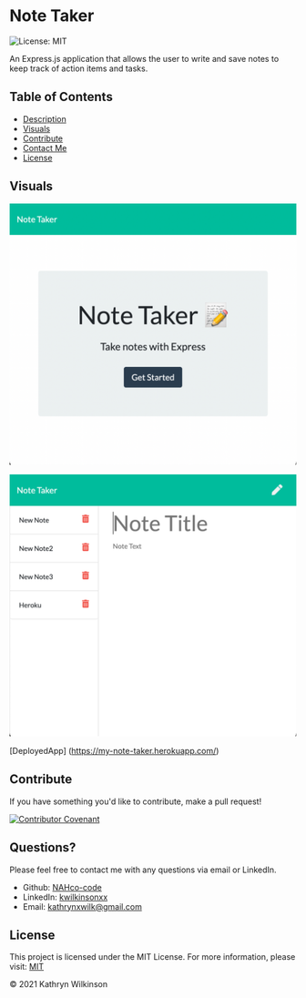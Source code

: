 # Note Taker

![License: MIT](https://img.shields.io/badge/License-MIT-success.svg)

An Express.js application that allows the user to write and save notes to keep track of action items and tasks.

## Table of Contents

- [Description](#description)
- [Visuals](#visuals)
- [Contribute](#contribute)
- [Contact Me](#questions)
- [License](#license)

## Visuals

![screenshot](./public/assets/images/note-taker-home.PNG)

![screenshot](./public/assets/images/note-taker-notes.PNG)

[DeployedApp] (<https://my-note-taker.herokuapp.com/>)

## Contribute

If you have something you'd like to contribute, make a pull request!

[![Contributor Covenant](https://img.shields.io/badge/Contributor%20Covenant-2.0-4baaaa.svg)](code_of_conduct.md)

## Questions?

Please feel free to contact me with any questions via email or LinkedIn.

- Github: [NAHco-code](https://github.com/NAHco-code)
- LinkedIn: [kwilkinsonxx](https://www.linkedin.com/in/kwilkinsonxx/)
- Email: [kathrynxwilk@gmail.com](kathrynxwilk@gmail.com)

## License

This project is licensed under the MIT License.
For more information, please visit: [MIT](https://choosealicense.com/licenses/mit/)

&copy; 2021 Kathryn Wilkinson

